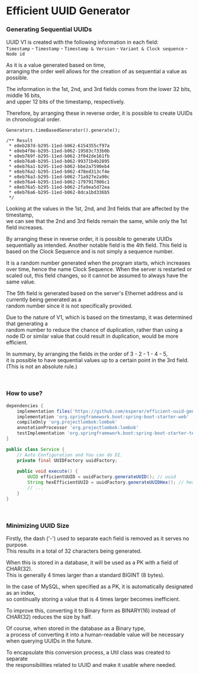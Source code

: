 # Efficient UUID Generator

### Generating Sequential UUIDs
UUID V1 is created with the following information in each field:  
`Timestamp` - `Timestamp` - `Timestamp & Version` - `Variant & Clock sequence` - `Node id`

As it is a value generated based on time,  
arranging the order well allows for the creation of as sequential a value as possible.

The information in the 1st, 2nd, and 3rd fields comes from the lower 32 bits, middle 16 bits,  
and upper 12 bits of the timestamp, respectively.

Therefore, by arranging these in reverse order, it is possible to create UUIDs in chronological order.

```
Generators.timeBasedGenerator().generate();

/** Result
 * e8eb287d-b295-11ed-b062-6154355cf97a
 * e8eb4f8e-b295-11ed-b062-19583c733b0b
 * e8eb769f-b295-11ed-b062-3f042de161fb
 * e8eb76a0-b295-11ed-b062-99371b4b2895
 * e8eb76a1-b295-11ed-b062-bbe2a7590eb4
 * e8eb76a2-b295-11ed-b062-478ed313cf4e
 * e8eb76a3-b295-11ed-b062-71a927e2a90c
 * e8eb76a4-b295-11ed-b062-1797917006c1
 * e8eb76a5-b295-11ed-b062-2fa9ea5d72ea
 * e8eb76a6-b295-11ed-b062-8dca1bd336b5
 */
```

Looking at the values in the 1st, 2nd, and 3rd fields that are affected by the timestamp,  
we can see that the 2nd and 3rd fields remain the same, while only the 1st field increases.

By arranging these in reverse order, it is possible to generate UUIDs sequentially as intended. 
Another notable field is the 4th field. This field is based on the Clock Sequence and is not simply a sequence number.

It is a random number generated when the program starts, which increases over time, hence the name Clock Sequence.
When the server is restarted or scaled out, this field changes, so it cannot be assumed to always have the same value.

The 5th field is generated based on the server's Ethernet address and is currently being generated as a   
random number since it is not specifically provided.

Due to the nature of V1, which is based on the timestamp, it was determined that generating a   
random number to reduce the chance of duplication, rather than using a node ID or similar value that could result in duplication,
would be more efficient.

In summary, by arranging the fields in the order of 3 - 2 - 1 - 4 - 5,   
it is possible to have sequential values up to a certain point in the 3rd field. (This is not an absolute rule.)

<br>

### How to use?

```gradle
dependencies {
    implementation files('https://github.com/esperar/efficient-uuid-generator/blob/master/build/libs/uuid-generator-1.0-SNAPSHOT.jar')
    implementation 'org.springframework.boot:spring-boot-starter-web'
    compileOnly 'org.projectlombok:lombok'
    annotationProcessor 'org.projectlombok:lombok'
    testImplementation 'org.springframework.boot:spring-boot-starter-test'
}
```

```java
public class Service {
    // Auto Configuration and You can do DI.
    private final UUIDFactory uuidFactory;
    
    public void execute() {
        UUID efficientUUID = uuidFactory.generateUUID(); // uuid
        String hexEfficientUUID = uuidFactory.generateUUIDHex(); // hex uuid
        // ...
    }
}

```

<br>

### Minimizing UUID Size

Firstly, the dash ('-') used to separate each field is removed as it serves no purpose.  
This results in a total of 32 characters being generated.

When this is stored in a database, it will be used as a PK with a field of CHAR(32).   
This is generally 4 times larger than a standard BIGINT (8 bytes).

In the case of MySQL, when specified as a PK, it is automatically designated as an index,  
so continually storing a value that is 4 times larger becomes inefficient.

To improve this, converting it to Binary form as BINARY(16) instead of CHAR(32) reduces the size by half.

Of course, when stored in the database as a Binary type,  
a process of converting it into a human-readable value will be necessary when querying UUIDs in the future.

To encapsulate this conversion process, a Util class was created to separate  
the responsibilities related to UUID and make it usable where needed.